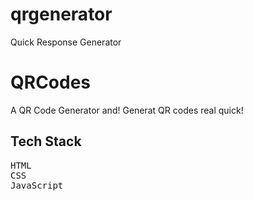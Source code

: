# qrgenerator
Quick Response Generator

# QRCodes
A QR Code Generator and! Generat QR codes real quick!

## Tech Stack
<pre>
HTML
CSS
JavaScript
</pre>

